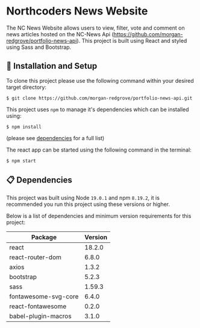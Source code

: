 # Northcoders News Website

The NC News Website allows users to view, filter, vote and comment on news articles hosted on the NC-News Api (https://github.com/morgan-redgrove/portfolio-news-api). This project is built using React and styled using Sass and Bootstrap.

## :wrench: Installation and Setup

To clone this project please use the following command within your desired target directory:

```shell
$ git clone https://github.com/morgan-redgrove/portfolio-news-api.git
```

This project uses `npm` to manage it's dependencies which can be installed using:

```shell
$ npm install
```

(please see [dependencies](#dependencies) for a full list)

The react app can be started using the following command in the terminal:

```shell
$ npm start
```

## :clipboard: Dependencies

This project was built using Node `19.0.1` and npm `8.19.2`, it is recommended you run this project using these versions or higher.

Below is a list of dependencies and minimum version requirements for this project:

| Package              | Version |
| -------------------- | ------- |
| react                | 18.2.0  |
| react-router-dom     | 6.8.0   |
| axios                | 1.3.2   |
| bootstrap            | 5.2.3   |
| sass                 | 1.59.3  |
| fontawesome-svg-core | 6.4.0   |
| react-fontawesome    | 0.2.0   |
| babel-plugin-macros  | 3.1.0   |
